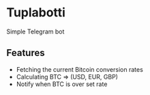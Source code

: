 # Tuplabotti

Simple Telegram bot

## Features

* Fetching the current Bitcoin conversion rates
* Calculating BTC => (USD, EUR, GBP)
* Notify when BTC is over set rate
